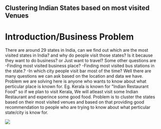 ## **Clustering Indian States based on most visited Venues**
# **Introduction/Business Problem**

There are around 29 states in India, can we find out which are the most visited states in India? and why do people visit those states? 
Is it because they want to do business? or Just want to travel? 
Some other questions are
-Finding most visited business place?
-Finding most visited bus stations in the state.?
-In which city people visit bar most of the time?
Well there are many questions we can ask based on the location and data we have.
Problem we are solving here is anyone who wants to know about what perticular place is known for.
Eg. Kerala	is known for "Indian Restaurant Food" so if we plan to visit Kerala, We will atleast visit some Indian Restaurant and experince some good food.
Problem is to cluster the states based on their most visited venues and based on that providing good recommendation to people who are trying to know about what perticular state/city is know for.


<img src="http://www.toptourguide.com/indialarge.gif">
